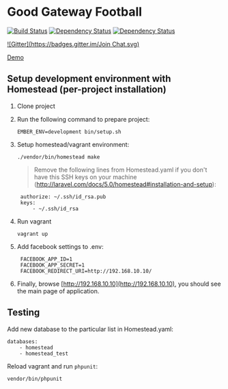 # Good Gateway Football

[![Build Status](https://travis-ci.org/sergeyvolkov/ggf.svg)](https://travis-ci.org/sergeyvolkov/ggf)
[![Dependency Status](https://gemnasium.com/sergeyvolkov/ggf.svg)](https://gemnasium.com/sergeyvolkov/ggf)
[![Dependency Status](https://www.versioneye.com/user/projects/5620940e36d0ab0021000900/badge.svg?style=flat)](https://www.versioneye.com/user/projects/5620940e36d0ab0021000900)

[![Gitter](https://badges.gitter.im/Join Chat.svg)](https://gitter.im/sergeyvolkov/ggf?utm_source=badge&utm_medium=badge&utm_campaign=pr-badge&utm_content=badge)

<a href="https://good-gateway-football.herokuapp.com" target="_blank">Demo</a>

## Setup development environment with Homestead (per-project installation)

1. Clone project

2. Run the following command to prepare project:
	
    ```
    EMBER_ENV=development bin/setup.sh
	```
	
3. Setup homestead/vagrant environment:
	
    ```
    ./vendor/bin/homestead make
	```

	> Remove the following lines from Homestead.yaml if you don't have this SSH keys on your machine (http://laravel.com/docs/5.0/homestead#installation-and-setup):
	> 
        authorize: ~/.ssh/id_rsa.pub
        keys:
            - ~/.ssh/id_rsa
	    

4. Run vagrant
	
    ```
    vagrant up
    ```
    
5. Add facebook settings to .env:
	

        FACEBOOK_APP_ID=1
        FACEBOOK_APP_SECRET=1
        FACEBOOK_REDIRECT_URI=http://192.168.10.10/


6. Finally, browse [http://192.168.10.10](http://192.168.10.10), you should see the main page of application.


## Testing

Add new database to the particular list in Homestead.yaml:
```
databases:
    - homestead
    - homestead_test
```
Reload vagrant and run `phpunit`:
```
vendor/bin/phpunit
```
